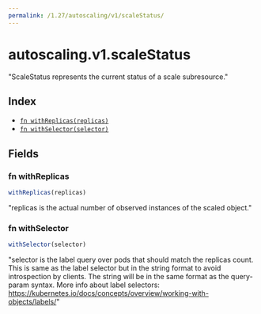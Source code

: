 ```yaml
---
permalink: /1.27/autoscaling/v1/scaleStatus/
---
```


# autoscaling.v1.scaleStatus

"ScaleStatus represents the current status of a scale subresource."

## Index

* [`fn withReplicas(replicas)`](#fn-withreplicas)
* [`fn withSelector(selector)`](#fn-withselector)

## Fields

### fn withReplicas

```ts
withReplicas(replicas)
```

"replicas is the actual number of observed instances of the scaled object."

### fn withSelector

```ts
withSelector(selector)
```

"selector is the label query over pods that should match the replicas count. This is same as the label selector but in the string format to avoid introspection by clients. The string will be in the same format as the query-param syntax. More info about label selectors: https://kubernetes.io/docs/concepts/overview/working-with-objects/labels/"